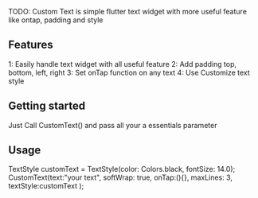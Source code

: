 <!-- 
This README describes the package. If you publish this package to pub.dev,
this README's contents appear on the landing page for your package.

For information about how to write a good package README, see the guide for
[writing package pages](https://dart.dev/guides/libraries/writing-package-pages). 

For general information about developing packages, see the Dart guide for
[creating packages](https://dart.dev/guides/libraries/create-library-packages)
and the Flutter guide for
[developing packages and plugins](https://flutter.dev/developing-packages). 
-->

TODO: Custom Text is simple flutter text widget with more useful feature like ontap, padding and style

## Features

1: Easily handle text widget with all useful feature
2: Add padding top, bottom, left, right
3: Set onTap function on any text
4: Use Customize text style

## Getting started
Just Call CustomText() and pass all your a essentials parameter


## Usage

TextStyle customText = TextStyle(color: Colors.black, fontSize: 14.0);
CustomText(text:"your text", softWrap: true, onTap:(){}, maxLines: 3, textStyle:customText );





